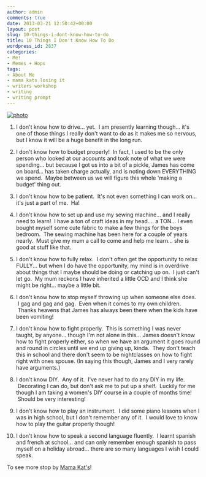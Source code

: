 ```yaml
---
author: admin
comments: true
date: 2013-03-21 12:50:42+00:00
layout: post
slug: 10-things-i-dont-know-how-to-do
title: 10 Things I Don't Know How To Do
wordpress_id: 2837
categories:
- Me!
- Memes + Hops
tags:
- About Me
- mama kats losing it
- writers workshop
- writing
- writing prompt
---
```


[![photo](http://www.outmumbered.com/wp-content/uploads/2013/03/photo-300x300.jpg)](http://www.outmumbered.com/wp-content/uploads/2013/03/photo.jpg)



	
  1. I don't know how to drive... yet.  I am presently learning though... it's one of those things I really don't want to do as it makes me so nervous, but I know it will be a huge benefit in the long run.

	
  2. I don't know how to budget properly!  In fact, I used to be the only person who looked at our accounts and took note of what we were spending... but because I got us into a bit of a pickle, James has come on board... has taken charge actually, and is noting down EVERYTHING we spend.  Maybe between us we will figure this whole 'making a budget' thing out.

	
  3. I don't know how to be patient.  It's not even something I can work on... it's just a part of me.  Ha!

	
  4. I don't know how to set up and use my sewing machine... and I really need to learn!  I have a ton of craft ideas in my head.... a TON... I even bought myself some cute fabric to make a few things for the boys bedroom.  The sewing machine has been here for a couple of years nearly.  Must give my mum a call to come and help me learn... she is good at stuff like that.

	
  5. I don't know how to fully relax.  I don't often get the opportunity to relax FULLY... but when I do have the opportunity, my mind is in overdrive about things that I maybe should be doing or catching up on.  I just can't let go.  My mum reckons I have inherited a little OCD and I think she might be right... maybe a little bit.

	
  6. I don't know how to stop myself throwing up when someone else does.  I gag and gag and gag.  Even when it comes to my own children.  Thanks heavens that James has always been there when the kids have been vomiting!

	
  7. I don't know how to fight properly.  This is something I was never taught, by anyone... though I'm not alone in this... James doesn't know how to fight properly either, so when we have an argument it goes round and round in circles until we end up giving up, kinda.  They don't teach this in school and there don't seem to be nightclasses on how to fight right with ones spouse. (In saying this though, James and I very rarely have arguments.)

	
  8. I don't know DIY.  Any of it.  I've never had to do any DIY in my life.  Decorating I can do, but don't ask me to put up a shelf.  Luckily for me though I am taking a women's DIY course in a couple of months time!  Should be very interesting!

	
  9. I don't know how to play an instrument.  I did some piano lessons when I was in high school, but I don't remember any of it.  I would love to know how to play the guitar properly though!

	
  10. I don't know how to speak a second language fluently.  I learnt spanish and french at school... and can only remember enough spanish to pass myself on a holiday abroad... there are so many languages I wish I could speak.


To see more stop by [Mama Kat's](http://www.mamakatslosinit.com/blog/)!
